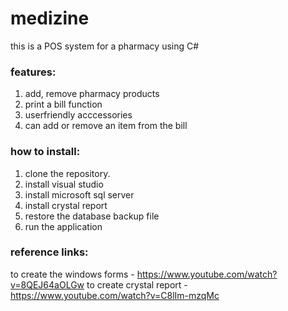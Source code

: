 # medizine
this is a POS system for a pharmacy using C#

### features:

1. add, remove pharmacy products
2. print a bill function
3. userfriendly acccessories
4. can add or remove an item from the bill

### how to install: 

1. clone the repository.
2. install visual studio 
3. install microsoft sql server
4. install crystal report
5. restore the database backup file
6. run the application


### reference links:
to create the windows forms - https://www.youtube.com/watch?v=8QEJ64aOLGw
to create crystal report - https://www.youtube.com/watch?v=C8lIm-mzqMc
